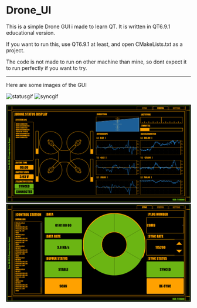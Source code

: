 # Drone_UI

This is a simple Drone GUI i made to learn QT.
It is written in QT6.9.1 educational version.

If you want to run this, use QT6.9.1 at least, and open CMakeLists.txt as a project.

The code is not made to run on other machine than mine, so dont expect it to run perfectly if you want to try.

---

Here are some images of the GUI

![statusgif](/photos/drone_ui_status.gif)
![syncgif](/photos/drone_ui_sync.gif)

![status](/photos/status.png)
![sync](/photos/sync.png)



